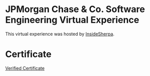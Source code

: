 # JPMorgan Chase & Co. Software Engineering Virtual Experience
This virtual experience was hosted by <a href=https://www.insidesherpa.com/>InsideSherpa</a>. <br>
# Certificate
<a href="https://insidesherpa.s3.amazonaws.com/completion-certificates/JP%20Morgan/R5iK7HMxJGBgaSbvk_JPMorgan%20Chase_czTzZofzRQ7k38P6H_completion_certificate.pdf">Verified Certificate</a>
